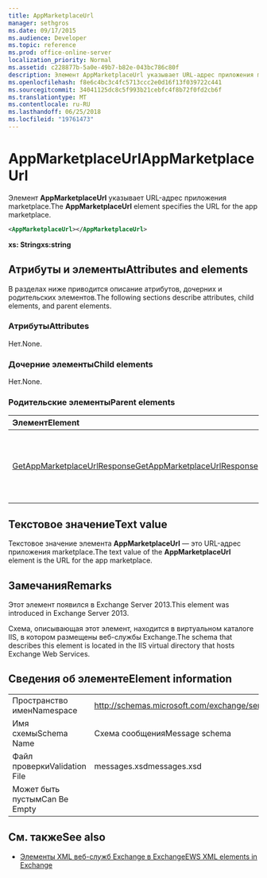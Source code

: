 ```yaml
---
title: AppMarketplaceUrl
manager: sethgros
ms.date: 09/17/2015
ms.audience: Developer
ms.topic: reference
ms.prod: office-online-server
localization_priority: Normal
ms.assetid: c228877b-5a0e-49b7-b82e-043bc786c80f
description: Элемент AppMarketplaceUrl указывает URL-адрес приложения marketplace.
ms.openlocfilehash: f8e6c4bc3c4fc5713ccc2e0d16f13f039722c441
ms.sourcegitcommit: 34041125dc8c5f993b21cebfc4f8b72f0fd2cb6f
ms.translationtype: MT
ms.contentlocale: ru-RU
ms.lasthandoff: 06/25/2018
ms.locfileid: "19761473"
---
```

# <a name="appmarketplaceurl"></a><span data-ttu-id="935a8-103">AppMarketplaceUrl</span><span class="sxs-lookup"><span data-stu-id="935a8-103">AppMarketplaceUrl</span></span>

<span data-ttu-id="935a8-104">Элемент **AppMarketplaceUrl** указывает URL-адрес приложения marketplace.</span><span class="sxs-lookup"><span data-stu-id="935a8-104">The **AppMarketplaceUrl** element specifies the URL for the app marketplace.</span></span> 
  
```XML
<AppMarketplaceUrl></AppMarketplaceUrl>
```

 <span data-ttu-id="935a8-105">**xs: String**</span><span class="sxs-lookup"><span data-stu-id="935a8-105">**xs:string**</span></span>
## <a name="attributes-and-elements"></a><span data-ttu-id="935a8-106">Атрибуты и элементы</span><span class="sxs-lookup"><span data-stu-id="935a8-106">Attributes and elements</span></span>

<span data-ttu-id="935a8-107">В разделах ниже приводится описание атрибутов, дочерних и родительских элементов.</span><span class="sxs-lookup"><span data-stu-id="935a8-107">The following sections describe attributes, child elements, and parent elements.</span></span>
  
### <a name="attributes"></a><span data-ttu-id="935a8-108">Атрибуты</span><span class="sxs-lookup"><span data-stu-id="935a8-108">Attributes</span></span>

<span data-ttu-id="935a8-109">Нет.</span><span class="sxs-lookup"><span data-stu-id="935a8-109">None.</span></span>
  
### <a name="child-elements"></a><span data-ttu-id="935a8-110">Дочерние элементы</span><span class="sxs-lookup"><span data-stu-id="935a8-110">Child elements</span></span>

<span data-ttu-id="935a8-111">Нет.</span><span class="sxs-lookup"><span data-stu-id="935a8-111">None.</span></span>
  
### <a name="parent-elements"></a><span data-ttu-id="935a8-112">Родительские элементы</span><span class="sxs-lookup"><span data-stu-id="935a8-112">Parent elements</span></span>

|<span data-ttu-id="935a8-113">**Элемент**</span><span class="sxs-lookup"><span data-stu-id="935a8-113">**Element**</span></span>|<span data-ttu-id="935a8-114">**Описание**</span><span class="sxs-lookup"><span data-stu-id="935a8-114">**Description**</span></span>|
|:-----|:-----|
|[<span data-ttu-id="935a8-115">GetAppMarketplaceUrlResponse</span><span class="sxs-lookup"><span data-stu-id="935a8-115">GetAppMarketplaceUrlResponse</span></span>](getappmarketplaceurlresponse.md) <br/> |<span data-ttu-id="935a8-116">Задает сообщение ответа на запрос **GetAppMarketplaceUrl** .</span><span class="sxs-lookup"><span data-stu-id="935a8-116">Specifies the response message for a **GetAppMarketplaceUrl** request.</span></span>  <br/> |
   
## <a name="text-value"></a><span data-ttu-id="935a8-117">Текстовое значение</span><span class="sxs-lookup"><span data-stu-id="935a8-117">Text value</span></span>

<span data-ttu-id="935a8-118">Текстовое значение элемента **AppMarketplaceUrl** — это URL-адрес приложения marketplace.</span><span class="sxs-lookup"><span data-stu-id="935a8-118">The text value of the **AppMarketplaceUrl** element is the URL for the app marketplace.</span></span> 
  
## <a name="remarks"></a><span data-ttu-id="935a8-119">Замечания</span><span class="sxs-lookup"><span data-stu-id="935a8-119">Remarks</span></span>

<span data-ttu-id="935a8-120">Этот элемент появился в Exchange Server 2013.</span><span class="sxs-lookup"><span data-stu-id="935a8-120">This element was introduced in Exchange Server 2013.</span></span>
  
<span data-ttu-id="935a8-121">Схема, описывающая этот элемент, находится в виртуальном каталоге IIS, в котором размещены веб-службы Exchange.</span><span class="sxs-lookup"><span data-stu-id="935a8-121">The schema that describes this element is located in the IIS virtual directory that hosts Exchange Web Services.</span></span>
  
## <a name="element-information"></a><span data-ttu-id="935a8-122">Сведения об элементе</span><span class="sxs-lookup"><span data-stu-id="935a8-122">Element information</span></span>

|||
|:-----|:-----|
|<span data-ttu-id="935a8-123">Пространство имен</span><span class="sxs-lookup"><span data-stu-id="935a8-123">Namespace</span></span>  <br/> |http://schemas.microsoft.com/exchange/services/2006/messages  <br/> |
|<span data-ttu-id="935a8-124">Имя схемы</span><span class="sxs-lookup"><span data-stu-id="935a8-124">Schema Name</span></span>  <br/> |<span data-ttu-id="935a8-125">Схема сообщения</span><span class="sxs-lookup"><span data-stu-id="935a8-125">Message schema</span></span>  <br/> |
|<span data-ttu-id="935a8-126">Файл проверки</span><span class="sxs-lookup"><span data-stu-id="935a8-126">Validation File</span></span>  <br/> |<span data-ttu-id="935a8-127">messages.xsd</span><span class="sxs-lookup"><span data-stu-id="935a8-127">messages.xsd</span></span>  <br/> |
|<span data-ttu-id="935a8-128">Может быть пустым</span><span class="sxs-lookup"><span data-stu-id="935a8-128">Can Be Empty</span></span>  <br/> ||
   
## <a name="see-also"></a><span data-ttu-id="935a8-129">См. также</span><span class="sxs-lookup"><span data-stu-id="935a8-129">See also</span></span>

- [<span data-ttu-id="935a8-130">Элементы XML веб-служб Exchange в Exchange</span><span class="sxs-lookup"><span data-stu-id="935a8-130">EWS XML elements in Exchange</span></span>](ews-xml-elements-in-exchange.md)

